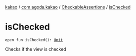 [kakao](../../index.md) / [com.agoda.kakao](../index.md) / [CheckableAssertions](index.md) / [isChecked](./is-checked.md)

# isChecked

`open fun isChecked(): `[`Unit`](https://kotlinlang.org/api/latest/jvm/stdlib/kotlin/-unit/index.html)

Checks if the view is checked

